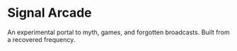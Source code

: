 # Signal Arcade

   An experimental portal to myth, games, and forgotten broadcasts.
   Built from a recovered frequency.
